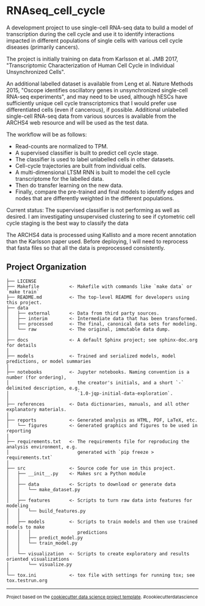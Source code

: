 RNAseq_cell_cycle
=============================

A development project to use single-cell RNA-seq data to build a model of transcription during the cell cycle and use it to identify interactions impacted in different populations of single cells with various cell cycle diseases (primarily cancers).

The project is initially training on data from Karlsson et al.  JMB 2017, "Transcriptomic Characterization of Human Cell Cycle in Individual Unsynchronized Cells".

An additional labelled dataset is available from Leng et al. Nature Methods 2015, "Oscope identifies oscillatory genes in unsynchronized single-cell RNA-seq experiments", and may need to be used, although hESCs have sufficiently unique cell cycle transcriptomics that I would prefer use differentiated cells (even if cancerous), if possible.
Additional unlabelled single-cell RNA-seq data from various sources is available from the ARCHS4 web resource and will be used as the test data.

The workflow will be as follows:
- Read-counts are normalized to TPM.
- A supervised classifier is built to predict cell cycle stage.
- The classifier is used to label unlabelled cells in other datasets.
- Cell-cycle trajectories are built from individual cells.
- A multi-dimensional LTSM RNN is built to model the cell cycle transcriptome for the labelled data.
- Then do transfer learning on the new data.
- Finally, compare the pre-trained and final models to identify edges and nodes that are differently weighted in the different populations.

Current status:
The supervised classifier is not performing as well as desired.  I am investigating unsupervised clustering to see if cytometric cell cycle staging is the best way to classify the data

The ARCHS4 data is processed using Kallisto and a more recent annotation than the Karlsson paper used.  Before deploying, I will need to reprocess that fasta files so that all the data is preprocessed consistently.



Project Organization
------------

    ├── LICENSE
    ├── Makefile           <- Makefile with commands like `make data` or `make train`
    ├── README.md          <- The top-level README for developers using this project.
    ├── data
    │   ├── external       <- Data from third party sources.
    │   ├── interim        <- Intermediate data that has been transformed.
    │   ├── processed      <- The final, canonical data sets for modeling.
    │   └── raw            <- The original, immutable data dump.
    │
    ├── docs               <- A default Sphinx project; see sphinx-doc.org for details
    │
    ├── models             <- Trained and serialized models, model predictions, or model summaries
    │
    ├── notebooks          <- Jupyter notebooks. Naming convention is a number (for ordering),
    │                         the creator's initials, and a short `-` delimited description, e.g.
    │                         `1.0-jqp-initial-data-exploration`.
    │
    ├── references         <- Data dictionaries, manuals, and all other explanatory materials.
    │
    ├── reports            <- Generated analysis as HTML, PDF, LaTeX, etc.
    │   └── figures        <- Generated graphics and figures to be used in reporting
    │
    ├── requirements.txt   <- The requirements file for reproducing the analysis environment, e.g.
    │                         generated with `pip freeze > requirements.txt`
    │
    ├── src                <- Source code for use in this project.
    │   ├── __init__.py    <- Makes src a Python module
    │   │
    │   ├── data           <- Scripts to download or generate data
    │   │   └── make_dataset.py
    │   │
    │   ├── features       <- Scripts to turn raw data into features for modeling
    │   │   └── build_features.py
    │   │
    │   ├── models         <- Scripts to train models and then use trained models to make
    │   │   │                 predictions
    │   │   ├── predict_model.py
    │   │   └── train_model.py
    │   │
    │   └── visualization  <- Scripts to create exploratory and results oriented visualizations
    │       └── visualize.py
    │
    └── tox.ini            <- tox file with settings for running tox; see tox.testrun.org


--------

<p><small>Project based on the <a target="_blank" href="https://drivendata.github.io/cookiecutter-data-science/">cookiecutter data science project template</a>. #cookiecutterdatascience</small></p>
